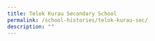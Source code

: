 ```yaml
---
title: Telok Kurau Secondary School
permalink: /school-histories/telok-kurau-sec/
description: ""
---
```

